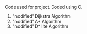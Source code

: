 Code used for project.
Coded using C.

1. "modified" Dijkstra Algorithm
2. "modified" A* Algorithm
3. "modified" D* lite Algorithm
